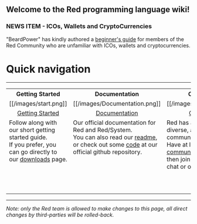 ## Welcome to the Red programming language wiki!

### NEWS ITEM - ICOs, Wallets and CryptoCurrencies
"BeardPower" has kindly authored a [beginner's guide](https://github.com/red/red/wiki/Introduction-to-ICOs,-wallets-and-cryptocurrencies) for members of the Red Community who are unfamiliar with ICOs, wallets and cryptocurrencies.


# Quick navigation
***
<table>
  <tr valign="middle">
    <th width="25%">Getting Started</th>
    <th width="25%">Documentation</th>
    <th width="25%">Community</th>
    <th width="25%">About Red</th>
  </tr>
  <tr align="middle">
    <td>[[/images/start.png]]</td>
    <td>[[/images/Documentation.png]]</td>
    <td>[[/images/community.png]]</td>
    <td>[[/images/about.png]]</td>
  </tr>

  <tr align="middle">
    <td><a href="https://www.red-lang.org/p/getting-started.html">Getting Started</a></td>
    <td><a href="https://www.red-lang.org/p/documentation.html">Documentation</a></td>
    <td><a href="https://github.com/red/red/wiki/Gitter-Room-Index">Community</a></td>
    <td><a href="https://www.red-lang.org/p/about.html">About Red</a></td>
  </tr>
  
<tr>
<td valign="top">
Follow along with our short getting started guide.<br> 
If you prefer, you can go directly to our <a href="https://www.red-lang.org/p/download.html">downloads</a> page.
</td>
  
<td valign="top">
Our official documentation for Red and Red/System.<br> You can also read our <a href="https://github.com/red/r/blob/master/README.md">readme</a>, or check out some <a href="https://github.com/red/red">code</a> at our official github repository.
</td>

<td valign="top">
Red has a fast growing, diverse, and friendly global community.<br> Have at look at our <a href="https://github.com/red/red/wiki/Community-Communication-Values">communication values</a>, and then join the fun on Gitter chat or our <a href="https://github.com/red/red/wiki/Community-Communication-Values">mailing list</a>.
</td>
    
<td valign="top">
Red’s ambitious goal is to build the world’s first full-stack language, from the system level (like C), through high-level scripting, and on to metaprgrogramming. All in a self-contained toolchain.
</td>
  
</tr>

</table>

____
*Note: only the Red team is allowed to make changes to this page, all direct changes by third-parties will be rolled-back.*